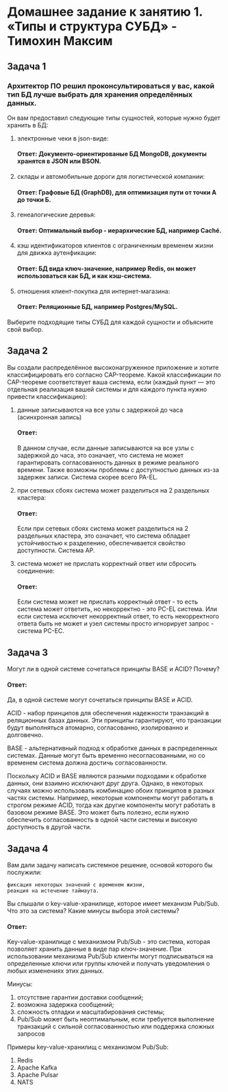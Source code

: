 # Домашнее задание к занятию 1. «Типы и структура СУБД» - Тимохин Максим

## Задача 1

### Архитектор ПО решил проконсультироваться у вас, какой тип БД лучше выбрать для хранения определённых данных.

Он вам предоставил следующие типы сущностей, которые нужно будет хранить в БД:

1. электронные чеки в json-виде:

   #### Ответ: Документо-ориентированые БД MongoDB, документы хранятся в JSON или BSON.


2. склады и автомобильные дороги для логистической компании:

   #### Ответ: Графовые БД (GraphDB), для оптимизация пути от точки А до точки Б.


3. генеалогические деревья:

   #### Ответ: Оптимальный выбор - иерархические БД, например Caché.


4. кэш идентификаторов клиентов с ограниченным временем жизни для движка аутенфикации:

   #### Ответ: БД вида ключ-значение, например Redis, он может использоваться как БД, и как кэш-система.


5. отношения клиент-покупка для интернет-магазина:

    ####    Ответ: Реляционные БД, например Postgres/MySQL.

Выберите подходящие типы СУБД для каждой сущности и объясните свой выбор.

## Задача 2

Вы создали распределённое высоконагруженное приложение и хотите классифицировать его согласно CAP-теореме. Какой классификации по CAP-теореме соответствует ваша система, если (каждый пункт — это отдельная реализация вашей системы и для каждого пункта нужно привести классификацию):

1. данные записываются на все узлы с задержкой до часа (асинхронная запись)

   #### Ответ:  
   В данном случае, если данные записываются на все узлы с задержкой до часа, это означает, что система не может гарантировать согласованность данных в режиме реального времени. Также возможны проблемы с доступностью данных из-за задержек записи. Система скорее всего PA-EL. 

2. при сетевых сбоях система может разделиться на 2 раздельных кластера:

   #### Ответ:
   Если при сетевых сбоях система может разделиться на 2 раздельных кластера, это означает, что система обладает устойчивостью к разделению, обеспечивается свойство доступности. Система AP.
      
4. система может не прислать корректный ответ или сбросить соединение:

   #### Ответ:   
   Если система может не прислать корректный ответ - то есть система может ответить, но некорректно - это PC-EL система. Или если система исключет некорректный ответ, то есть некорректного ответа быть не может и узел системы просто игнорирует запрос - система PC-EC.

## Задача 3

Могут ли в одной системе сочетаться принципы BASE и ACID? Почему?

#### Ответ: 

Да, в одной системе могут сочетаться принципы BASE и ACID. 

ACID - набор принципов для обеспечения надежности транзакций в реляционных базах данных. Эти принципы гарантируют, что транзакции будут выполняться атомарно, согласованно, изолированно и долговечно.

BASE - альтернативный подход к обработке данных в распределенных системах. Данные могут быть временно несогласованными, но со временем система должна достичь согласованности.

Поскольку ACID и BASE являются разными подходами к обработке данных, они взаимно исключают друг друга. Однако, в некоторых случаях можно использовать комбинацию обоих принципов в разных частях системы. Например, некоторые компоненты могут работать в строгом режиме ACID, тогда как другие компоненты могут работать в базовом режиме BASE. Это может быть полезно, если нужно обеспечить согласованность в одной части системы и высокую доступность в другой части.

## Задача 4

Вам дали задачу написать системное решение, основой которого бы послужили:

    фиксация некоторых значений с временем жизни,
    реакция на истечение таймаута.

Вы слышали о key-value-хранилище, которое имеет механизм Pub/Sub. Что это за система? Какие минусы выбора этой системы?

#### Ответ: 

Key-value-хранилище с механизмом Pub/Sub - это система, которая позволяет хранить данные в виде пар ключ-значение. При использовании механизма Pub/Sub клиенты могут подписываться на определенные ключи или группы ключей и получать уведомления о любых изменениях этих данных. 

Минусы:

1. отсутствие гарантии доставки сообщений;
2. возможна задержка сообщений;
3. сложность отладки и масштабирования системы;
4. Pub/Sub может быть неоптимальным, если требуется выполнение транзакций с сильной согласованностью или поддержка сложных запросов

Примеры key-value-хранилищ с механизмом Pub/Sub:

1. Redis
2. Apache Kafka
3. Apache Pulsar
4. NATS

